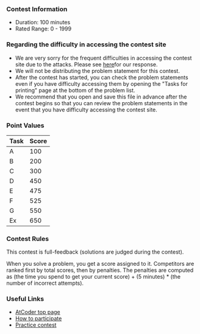 
<div>

<span>

<span>

### **Contest Information**

<ul>

<li>
Duration: 100 minutes
</li>

<li>
Rated Range: 0 -
        
<span>
1999
</span>

</li>

</ul>

### **Regarding the difficulty in accessing the contest site**

<section>

<ul>

<li>
We are very sorry for the frequent difficulties in accessing the contest site due to the attacks. Please see <a href="https://atcoder.jp/posts/1028">here</a>for our response. 
</li>

<li>
We will not be distributing the problem statement for this contest. 
</li>

<li>
After the contest has started, you can check the problem statements even if you have difficulty accessing them by opening the "Tasks for printing" page at the bottom of the problem list.
</li>

<li>
We recommend that you open and save this file in advance after the contest begins so that you can review the problem statements in the event that you have difficulty accessing the contest site. 
</li>

</ul>

### **Point Values**

<div>

<div>

<table>

<thead>

<tr>

<th>
Task
</th>

<th>
Score
</th>

</tr>

</thead>

<tbody>

<tr>

<td>
A
</td>

<td>
100
</td>

</tr>

<tr>

<td>
B
</td>

<td>
200
</td>

</tr>

<tr>

<td>
C
</td>

<td>
300
</td>

</tr>

<tr>

<td>
D
</td>

<td>
450
</td>

</tr>

<tr>

<td>
E
</td>

<td>
475
</td>

</tr>

<tr>

<td>
F
</td>

<td>
525
</td>

</tr>

<tr>

<td>
G
</td>

<td>
550
</td>

</tr>

<tr>

<td>
Ex
</td>

<td>
650
</td>

</tr>

</tbody>

</table>

</div>

</div>

### **Contest Rules**
This contest is full-feedback (solutions are judged during the contest).
    

When you solve a problem, you get a score assigned to it. Competitors
    are ranked first by total scores, then by penalties. The penalties are
    computed as (the time you spend to get your current score) + (5 minutes) *
    (the number of incorrect attempts).
    


### **Useful Links**

<ul>

<li>
<a href="https://atcoder.jp/%20">AtCoder top page</a>
</li>

<li>
<a href="https://atcoder.jp/post/2%20">How to participate</a>
</li>

<li>
<a href="https://atcoder.jp/contests/practice%20">Practice contest</a>
</li>

</ul>

</section>

</span>

</span>

</div>
